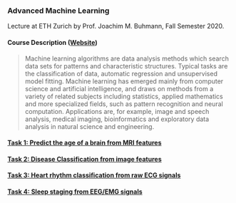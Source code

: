 ### Advanced Machine Learning

Lecture at ETH Zurich by Prof. Joachim M. Buhmann, Fall Semester 2020.

#### Course Description ([Website](https://ml2.inf.ethz.ch/courses/aml/))

> Machine learning algorithms are data analysis methods which search data sets for patterns and characteristic structures. Typical tasks are the classification of data, automatic regression and unsupervised model fitting. Machine learning has emerged mainly from computer science and artificial intelligence, and draws on methods from a variety of related subjects including statistics, applied mathematics and more specialized fields, such as pattern recognition and neural computation. Applications are, for example, image and speech analysis, medical imaging, bioinformatics and exploratory data analysis in natural science and engineering.

#### [Task 1: Predict the age of a brain from MRI features](https://github.com/laubohlen/Advanced_ML/tree/main/01task)
#### [Task 2: Disease Classification from image features](https://github.com/laubohlen/Advanced_ML/tree/main/02task)
#### [Task 3: Heart rhythm classification from raw ECG signals](https://github.com/laubohlen/Advanced_ML/tree/main/03task)
#### [Task 4: Sleep staging from EEG/EMG signals](https://github.com/laubohlen/Advanced_ML/tree/main/04task)

